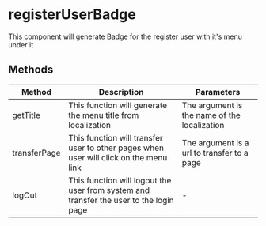 # registerUserBadge

This component will generate Badge for the register user with it's menu under it

## Methods

<!-- @vuese:registerUserBadge:methods:start -->
|Method|Description|Parameters|
|---|---|---|
|getTitle|This function will generate the menu title from localization|The argument is the name of the localization|
|transferPage|This function will transfer user to other pages when user will click on the menu link|The argument is a url to transfer to a page|
|logOut|This function will logout the user from system and transfer the user to the login page|-|

<!-- @vuese:registerUserBadge:methods:end -->


